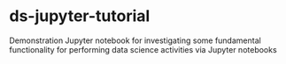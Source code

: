 # ds-jupyter-tutorial
Demonstration Jupyter notebook for investigating some fundamental functionality for performing data science activities via Jupyter notebooks
